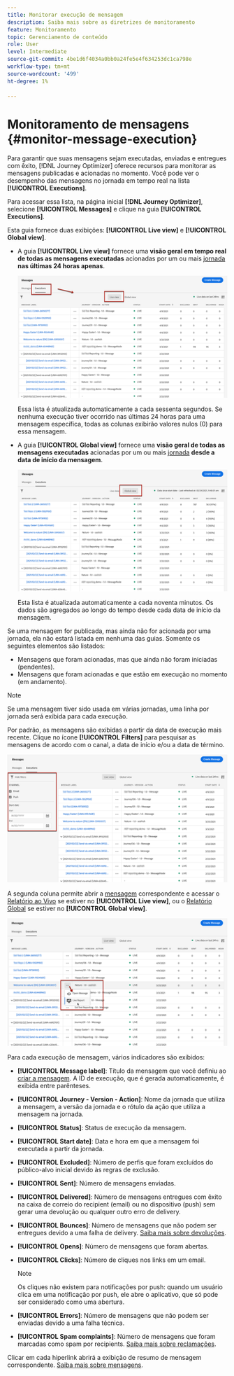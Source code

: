 ```yaml
---
title: Monitorar execução de mensagem
description: Saiba mais sobre as diretrizes de monitoramento
feature: Monitoramento
topic: Gerenciamento de conteúdo
role: User
level: Intermediate
source-git-commit: 4be1d6f4034a0bb0a24fe5e4f634253dc1ca798e
workflow-type: tm+mt
source-wordcount: '499'
ht-degree: 1%

---
```


# Monitoramento de mensagens {#monitor-message-execution}

Para garantir que suas mensagens sejam executadas, enviadas e entregues com êxito, [!DNL Journey Optimizer] oferece recursos para monitorar as mensagens publicadas e acionadas no momento. Você pode ver o desempenho das mensagens no jornada <!--and APIs--> em tempo real na lista **[!UICONTROL Executions]**.

Para acessar essa lista, na página inicial **[!DNL Journey Optimizer]**, selecione **[!UICONTROL Messages]** e clique na guia **[!UICONTROL Executions]**.

Esta guia fornece duas exibições: **[!UICONTROL Live view]** e **[!UICONTROL Global view]**.

* A guia **[!UICONTROL Live view]** fornece uma **visão geral em tempo real de todas as mensagens executadas** acionadas por um ou mais [jornada](building-journeys/journey.md) **nas últimas 24 horas apenas**.

   ![](assets/message-execution-tab-live.png)

   Essa lista é atualizada automaticamente a cada sessenta segundos. Se nenhuma execução tiver ocorrido nas últimas 24 horas para uma mensagem específica, todas as colunas exibirão valores nulos (0) para essa mensagem.

* A guia **[!UICONTROL Global view]** fornece uma **visão geral de todas as mensagens executadas** acionadas por um ou mais [jornada](building-journeys/journey.md) **desde a data de início da mensagem**.

   ![](assets/message-execution-tab-global.png)

   Esta lista é atualizada automaticamente a cada noventa minutos. Os dados são agregados ao longo do tempo desde cada data de início da mensagem.

Se uma mensagem for publicada, mas ainda não for acionada por uma jornada, ela não estará listada em nenhuma das guias. Somente os seguintes elementos são listados:
* Mensagens que foram acionadas, mas que ainda não foram iniciadas (pendentes).
* Mensagens que foram acionadas e que estão em execução no momento (em andamento).

<!--For multichannel messages, one row per channel is displayed for each message. STILL VALID? looks like NOT-->

>[!NOTE]
>
>Se uma mensagem tiver sido usada em várias jornadas, uma linha por jornada será exibida para cada execução.

<!--![](assets/message-execution-multichannel.png)-->

<!--If a message has been used in several journeys, the **[!UICONTROL Source]** column displays **[!UICONTROL Multiple]**.-->

Por padrão, as mensagens são exibidas a partir da data de execução mais recente. Clique no ícone **[!UICONTROL Filters]** para pesquisar as mensagens de acordo com o canal, a data de início e/ou a data de término.

![](assets/message-execution-tab-filters.png)

A <!--**[!UICONTROL Quick action]**-->segunda coluna permite abrir a [mensagem](create-message.md) correspondente e acessar o [Relatório ao Vivo](reports/live-report.md) se estiver no **[!UICONTROL Live view]**, ou o [Relatório Global](reports/global-report.md) se estiver no **[!UICONTROL Global view]**.

![](assets/message-execution-open-live-report.png)

Para cada execução de mensagem, vários indicadores são exibidos:

* **[!UICONTROL Message label]**: Título da mensagem que você definiu ao  [criar a mensagem](create-message.md). A ID de execução, que é gerada automaticamente, é exibida entre parênteses.

   <!--**[!UICONTROL Execution ID]**: Automatically generated identifier.
  **[!UICONTROL Source]**: Name of the journey leveraging that message.-->

* **[!UICONTROL Journey - Version - Action]**: Nome da jornada que utiliza a mensagem, a versão da jornada e o rótulo da ação que utiliza a mensagem na jornada.

* **[!UICONTROL Status]**: Status de execução da mensagem.  <!--List all the possible statuses? For now only Live status? The user cannot stop or cancel the execution. TBC by Fred-->

* **[!UICONTROL Start date]**: Data e hora em que a mensagem foi executada a partir da jornada.

   <!--Targeted: Number of targeted profiles for each message execution. To come?-->

* **[!UICONTROL Excluded]**: Número de perfis que foram excluídos do público-alvo inicial devido às regras de exclusão.

* **[!UICONTROL Sent]**: Número de mensagens enviadas.

* **[!UICONTROL Delivered]**: Número de mensagens entregues com êxito na caixa de correio do recipient (email) ou no dispositivo (push) sem gerar uma devolução ou qualquer outro erro de delivery.

* **[!UICONTROL Bounces]**: Número de mensagens que não podem ser entregues devido a uma falha de delivery. [Saiba mais sobre devoluções](suppression-list.md).

* **[!UICONTROL Opens]**: Número de mensagens que foram abertas.

* **[!UICONTROL Clicks]**: Número de cliques nos links em um email.

   >[!NOTE]
   >
   >Os cliques não existem para notificações por push: quando um usuário clica em uma notificação por push, ele abre o aplicativo, que só pode ser considerado como uma abertura.

* **[!UICONTROL Errors]**: Número de mensagens que não podem ser enviadas devido a uma falha técnica.

* **[!UICONTROL Spam complaints]**: Número de mensagens que foram marcadas como spam por recipients. [Saiba mais sobre reclamações](https://experienceleague.adobe.com/docs/deliverability-learn/deliverability-best-practice-guide/metrics-for-deliverability/complaints.html#metrics-for-deliverability).

Clicar em cada hiperlink abrirá a exibição de resumo de mensagem correspondente. [Saiba mais sobre mensagens](create-message.md).
